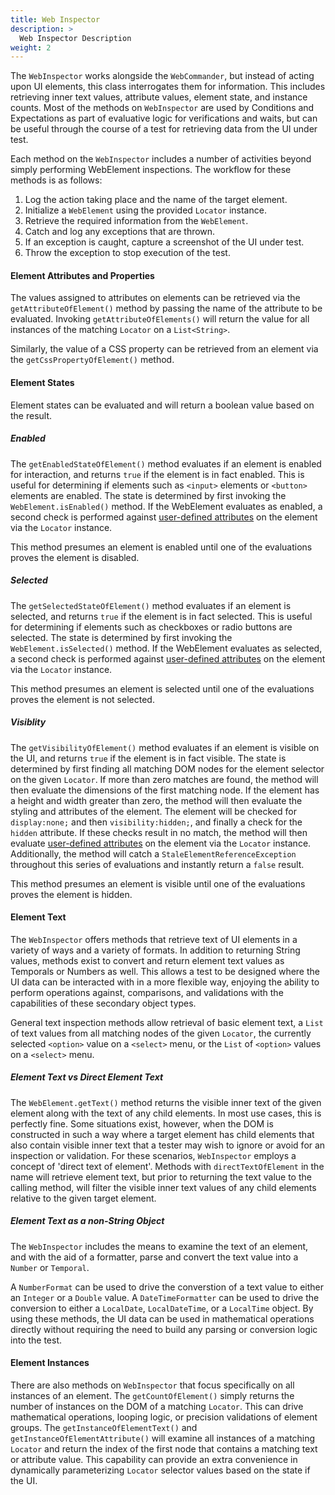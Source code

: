 ```yaml
---
title: Web Inspector
description: >
  Web Inspector Description
weight: 2
---
```


The `WebInspector` works alongside the `WebCommander`, but instead of acting upon UI elements, this class interrogates them for information. This includes retrieving inner text values, attribute values, element state, and instance counts. Most of the methods on `WebInspector` are used by Conditions and Expectations as part of evaluative logic for verifications and waits, but can be useful through the course of a test for retrieving data from the UI under test.

Each method on the `WebInspector` includes a number of activities beyond simply performing WebElement inspections. The workflow for these methods is as follows:

1. Log the action taking place and the name of the target element.
2. Initialize a `WebElement` using the provided `Locator` instance.
3. Retrieve the required information from the `WebElement`.
4. Catch and log any exceptions that are thrown.
5. If an exception is caught, capture a screenshot of the UI under test.
6. Throw the exception to stop execution of the test.

#### Element Attributes and Properties

The values assigned to attributes on elements can be retrieved via the `getAttributeOfElement()` method by passing the name of the attribute to be evaluated. Invoking `getAttributeOfElements()` will return the value for all instances of the matching `Locator` on a `List<String>`.

Similarly, the value of a CSS property can be retrieved from an element via the `getCssPropertyOfElement()` method.

#### Element States

Element states can be evaluated and will return a boolean value based on the result.

##### Enabled

The `getEnabledStateOfElement()` method evaluates if an element is enabled for interaction, and returns `true` if the element is in fact enabled. This is useful for determining if elements such as `<input>` elements or `<button>` elements are enabled. The state is determined by first invoking the `WebElement.isEnabled()` method. If the WebElement evaluates as enabled, a second check is performed against [user-defined attributes](/components/locators/#disabled-elements) on the element via the `Locator` instance.

This method presumes an element is enabled until one of the evaluations proves the element is disabled.

##### Selected

The `getSelectedStateOfElement()` method evaluates if an element is selected, and returns `true` if the element is in fact selected. This is useful for determining if elements such as checkboxes or radio buttons are selected. The state is determined by first invoking the `WebElement.isSelected()` method. If the WebElement evaluates as selected, a second check is performed against [user-defined attributes](/components/locators/#selected-elements) on the element via the `Locator` instance.

This method presumes an element is selected until one of the evaluations proves the element is not selected.

##### Visiblity

The `getVisibilityOfElement()` method evaluates if an element is visible on the UI, and returns `true` if the element is in fact visible. The state is determined by first finding all matching DOM nodes for the element selector on the given `Locator`. If more than zero matches are found, the method will then evaluate the dimensions of the first matching node. If the element has a height and width greater than zero, the method will then evaluate the styling and attributes of the element. The element will be checked for `display:none;` and then `visibility:hidden;`, and finally a check for the `hidden` attribute. If these checks result in no match, the method will then evaluate [user-defined attributes](/components/locators/#hidden-elements) on the element via the `Locator` instance. Additionally, the method will catch a `StaleElementReferenceException` throughout this series of evaluations and instantly return a `false` result.

This method presumes an element is visible until one of the evaluations proves the element is hidden.

#### Element Text

The `WebInspector` offers methods that retrieve text of UI elements in a variety of ways and a variety of formats. In addition to returning String values, methods exist to convert and return element text values as Temporals or Numbers as well. This allows a test to be designed where the UI data can be interacted with in a more flexible way, enjoying the ability to perform operations against, comparisons, and validations with the capabilities of these secondary object types.

General text inspection methods allow retrieval of basic element text, a `List` of text values from all matching nodes of the given `Locator`, the currently selected `<option>` value on a `<select>` menu, or the `List` of `<option>` values on a `<select>` menu.

##### Element Text vs Direct Element Text

The `WebElement.getText()` method returns the visible inner text of the given element along with the text of any child elements. In most use cases, this is perfectly fine. Some situations exist, however, when the DOM is constructed in such a way where a target element has child elements that also contain visible inner text that a tester may wish to ignore or avoid for an inspection or validation. For these scenarios, `WebInspector` employs a concept of 'direct text of element'. Methods with `directTextOfElement` in the name will retrieve element text, but prior to returning the text value to the calling method, will filter the visible inner text values of any child elements relative to the given target element.

##### Element Text as a non-String Object

The `WebInspector` includes the means to examine the text of an element, and with the aid of a formatter, parse and convert the text value into a `Number` or `Temporal`.

A `NumberFormat` can be used to drive the converstion of a text value to either an `Integer` or a `Double` value. A `DateTimeFormatter` can be used to drive the conversion to either a `LocalDate`, `LocalDateTime`, or a `LocalTime` object. By using these methods, the UI data can be used in mathematical operations directly without requiring the need to build any parsing or conversion logic into the test.

#### Element Instances

There are also methods on `WebInspector` that focus specifically on all instances of an element. The `getCountOfElement()` simply returns the number of instances on the DOM of a matching `Locator`. This can drive mathematical operations, looping logic, or precision validations of element groups. The `getInstanceOfElementText()` and `getInstanceOfElementAttribute()` will examine all instances of a matching `Locator` and return the index of the first node that contains a matching text or attribute value. This capability can provide an extra convenience in dynamically parameterizing `Locator` selector values based on the state if the UI.
